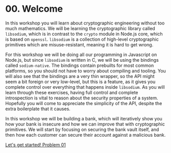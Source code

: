 # 00. Welcome

In this workshop you will learn about cryptographic engineering without too much
mathematics. We will be learning the cryptographic library called `libsodium`,
which is in contrast to the `crypto` module in Node.js core, which is based on
`openssl`. `libsodium` is a collection of high-level cryptographic primitives
which are misuse-resistant, meaning it is hard to get wrong.

For this workshop we will be doing all our programming in Javascript on Node.js,
but since `libsodium` is written in C, we will be using the bindings called
`sodium-native`. The bindings contain prebuilts for most common platforms, so
you should not have to worry about compiling and tooling. You will also see that
the bindings are a very thin wrapper, so the API might seem a bit foreign or
very low-level, but this is a feature, as it gives you complete control over
everything that happens inside `libsodium`. As you will learn through these
exercises, having full control and complete introspection is vital to reason
about the security properties of a system. Hopefully you will come to appreciate
the simplicity of the API, despite the extra boilerplate that it causes.

In this workshop we will be building a bank, which will iteratively show you
how your bank is insecure and how we can improve that with cryptographic
primitives. We will start by focusing on securing the bank vault itself, and
then how each customer can secure their account against a malicious bank.

[Let's get started! Problem 01](01.md)
